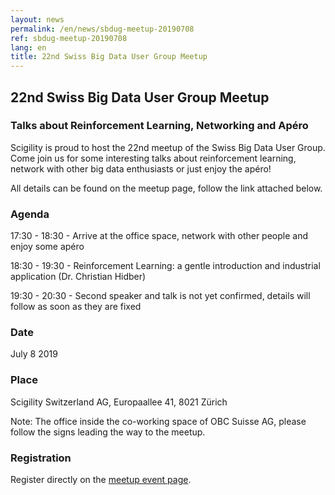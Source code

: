 ```yaml
---
layout: news
permalink: /en/news/sbdug-meetup-20190708
ref: sbdug-meetup-20190708
lang: en
title: 22nd Swiss Big Data User Group Meetup
---
```


## 22nd Swiss Big Data User Group Meetup
### Talks about Reinforcement Learning, Networking and Apéro

Scigility is proud to host the 22nd meetup of the Swiss Big Data User Group. Come join us for some interesting talks about reinforcement learning, network with other big data enthusiasts or just enjoy the apéro!

All details can be found on the meetup page, follow the link attached below.

### Agenda

17:30 - 18:30 - Arrive at the office space, network with other people and enjoy some apéro

18:30 - 19:30 - Reinforcement Learning: a gentle introduction and industrial application (Dr. Christian Hidber)

19:30 - 20:30 - Second speaker and talk is not yet confirmed, details will follow as soon as they are fixed 


### Date
July 8 2019

### Place
Scigility Switzerland AG, Europaallee 41, 8021 Zürich

Note: The office inside the co-working space of OBC Suisse AG, please follow the signs leading the way to the meetup.

### Registration
Register directly on the <a href='https://www.meetup.com/de-DE/swiss-big-data/events/261620548/'>meetup event page</a>.
